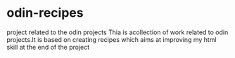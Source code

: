 # odin-recipes
project related to the odin projects
Thia is acollection of work related to odin projects.It is based on creating recipes which aims at improving my html skill at the end of the project

